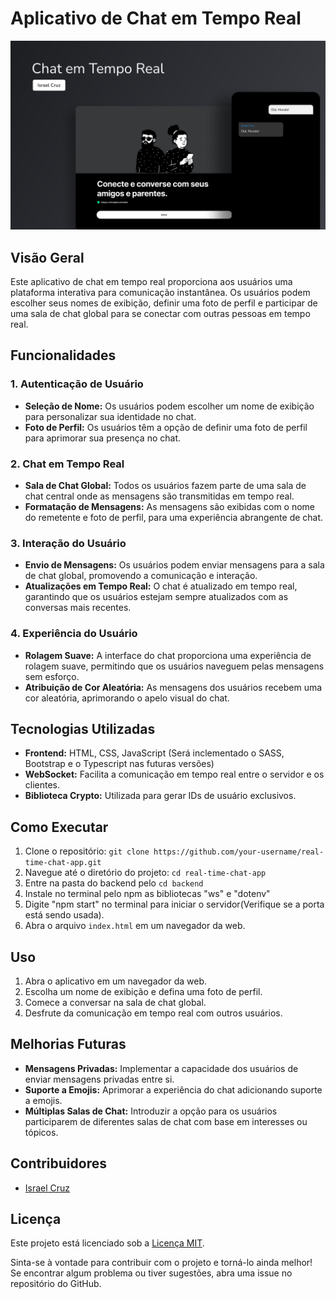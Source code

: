 # Aplicativo de Chat em Tempo Real

<img src="frontend/src/images/cover-design.png" />

## Visão Geral

Este aplicativo de chat em tempo real proporciona aos usuários uma plataforma interativa para comunicação instantânea. Os usuários podem escolher seus nomes de exibição, definir uma foto de perfil e participar de uma sala de chat global para se conectar com outras pessoas em tempo real.

## Funcionalidades

### 1. Autenticação de Usuário

- **Seleção de Nome:** Os usuários podem escolher um nome de exibição para personalizar sua identidade no chat.
- **Foto de Perfil:** Os usuários têm a opção de definir uma foto de perfil para aprimorar sua presença no chat.

### 2. Chat em Tempo Real

- **Sala de Chat Global:** Todos os usuários fazem parte de uma sala de chat central onde as mensagens são transmitidas em tempo real.
- **Formatação de Mensagens:** As mensagens são exibidas com o nome do remetente e foto de perfil, para uma experiência abrangente de chat.

### 3. Interação do Usuário

- **Envio de Mensagens:** Os usuários podem enviar mensagens para a sala de chat global, promovendo a comunicação e interação.
- **Atualizações em Tempo Real:** O chat é atualizado em tempo real, garantindo que os usuários estejam sempre atualizados com as conversas mais recentes.

### 4. Experiência do Usuário

- **Rolagem Suave:** A interface do chat proporciona uma experiência de rolagem suave, permitindo que os usuários naveguem pelas mensagens sem esforço.
- **Atribuição de Cor Aleatória:** As mensagens dos usuários recebem uma cor aleatória, aprimorando o apelo visual do chat.

## Tecnologias Utilizadas

- **Frontend:** HTML, CSS, JavaScript (Será inclementado o SASS, Bootstrap e o Typescript nas futuras versões)
- **WebSocket:** Facilita a comunicação em tempo real entre o servidor e os clientes.
- **Biblioteca Crypto:** Utilizada para gerar IDs de usuário exclusivos.

## Como Executar

1. Clone o repositório: `git clone https://github.com/your-username/real-time-chat-app.git`
2. Navegue até o diretório do projeto: `cd real-time-chat-app`
3. Entre na pasta do backend pelo `cd backend`
4. Instale no terminal pelo npm as bibliotecas "ws" e "dotenv"
5. Digite "npm start" no terminal para iniciar o servidor(Verifique se a porta está sendo usada).
6. Abra o arquivo `index.html` em um navegador da web.

## Uso

1. Abra o aplicativo em um navegador da web.
2. Escolha um nome de exibição e defina uma foto de perfil.
3. Comece a conversar na sala de chat global.
4. Desfrute da comunicação em tempo real com outros usuários.

## Melhorias Futuras

- **Mensagens Privadas:** Implementar a capacidade dos usuários de enviar mensagens privadas entre si.
- **Suporte a Emojis:** Aprimorar a experiência do chat adicionando suporte a emojis.
- **Múltiplas Salas de Chat:** Introduzir a opção para os usuários participarem de diferentes salas de chat com base em interesses ou tópicos.

## Contribuidores

- [Israel Cruz](https://github.com/israelcruzz)

## Licença

Este projeto está licenciado sob a [Licença MIT](LICENSE).

Sinta-se à vontade para contribuir com o projeto e torná-lo ainda melhor! Se encontrar algum problema ou tiver sugestões, abra uma issue no repositório do GitHub.
